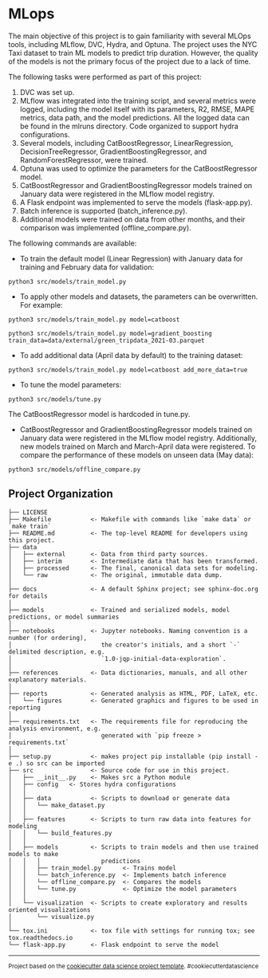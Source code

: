 MLops
==============================
The main objective of this project is to gain familiarity with several MLOps tools, including MLflow, DVC, Hydra, and Optuna. The project uses the NYC Taxi dataset to train ML models to predict trip duration. However, the quality of the models is not the primary focus of the project due to a lack of time.

The following tasks were performed as part of this project:

1. DVC was set up.
2. MLflow was integrated into the training script, and several metrics were logged, including the model itself with its parameters, R2, RMSE, MAPE metrics, data path, and the model predictions. All the logged data can be found in the mlruns directory. Code organized to support hydra configurations.
3. Several models, including CatBoostRegressor, LinearRegression, DecisionTreeRegressor, GradientBoostingRegressor, and RandomForestRegressor, were trained.
4. Optuna was used to optimize the parameters for the CatBoostRegressor model.
5. CatBoostRegressor and GradientBoostingRegressor models trained on January data were registered in the MLflow model registry.
6. A Flask endpoint was implemented to serve the models (flask-app.py).
7. Batch inference is supported (batch_inference.py).
8. Additional models were trained on data from other months, and their comparison was implemented (offline_compare.py).

The following commands are available:

 - To train the default model (Linear Regression) with January data for training and February data for validation:

```python3 src/models/train_model.py```

 - To apply other models and datasets, the parameters can be overwritten. For example:

```python3 src/models/train_model.py model=catboost```

```python3 src/models/train_model.py model=gradient_boosting train_data=data/external/green_tripdata_2021-03.parquet```

 - To add additional data (April data by default) to the training dataset:

```python3 src/models/train_model.py model=catboost add_more_data=true```

 - To tune the model parameters:

```python3 src/models/tune.py```

The CatBoostRegressor model is hardcoded in tune.py.

 - CatBoostRegressor and GradientBoostingRegressor models trained on January data were registered in the MLflow model registry. Additionally, new models trained on March and March-April data were registered. To compare the performance of these models on unseen data (May data):

```python3 src/models/offline_compare.py```


Project Organization
------------

    ├── LICENSE
    ├── Makefile           <- Makefile with commands like `make data` or `make train`
    ├── README.md          <- The top-level README for developers using this project.
    ├── data
    │   ├── external       <- Data from third party sources.
    │   ├── interim        <- Intermediate data that has been transformed.
    │   ├── processed      <- The final, canonical data sets for modeling.
    │   └── raw            <- The original, immutable data dump.
    │
    ├── docs               <- A default Sphinx project; see sphinx-doc.org for details
    │
    ├── models             <- Trained and serialized models, model predictions, or model summaries
    │
    ├── notebooks          <- Jupyter notebooks. Naming convention is a number (for ordering),
    │                         the creator's initials, and a short `-` delimited description, e.g.
    │                         `1.0-jqp-initial-data-exploration`.
    │
    ├── references         <- Data dictionaries, manuals, and all other explanatory materials.
    │
    ├── reports            <- Generated analysis as HTML, PDF, LaTeX, etc.
    │   └── figures        <- Generated graphics and figures to be used in reporting
    │
    ├── requirements.txt   <- The requirements file for reproducing the analysis environment, e.g.
    │                         generated with `pip freeze > requirements.txt`
    │
    ├── setup.py           <- makes project pip installable (pip install -e .) so src can be imported
    ├── src                <- Source code for use in this project.
    │   ├── __init__.py    <- Makes src a Python module
    │   ├── config   <- Stores hydra configurations
    │   │
    │   ├── data           <- Scripts to download or generate data
    │   │   └── make_dataset.py
    │   │
    │   ├── features       <- Scripts to turn raw data into features for modeling
    │   │   └── build_features.py
    │   │
    │   ├── models         <- Scripts to train models and then use trained models to make
    │   │   │                 predictions
    │   │   ├── train_model.py      <- Trains model
    │   │   └── batch_inference.py  <- Implements batch inference
    │   │   └── offline_compare.py  <- Compares the models
    │   │   └── tune.py             <- Optimize the model parameters
    │   │
    │   └── visualization  <- Scripts to create exploratory and results oriented visualizations
    │       └── visualize.py
    │
    └── tox.ini            <- tox file with settings for running tox; see tox.readthedocs.io
    └── flask-app.py       <- Flask endpoint to serve the model


--------

<p><small>Project based on the <a target="_blank" href="https://drivendata.github.io/cookiecutter-data-science/">cookiecutter data science project template</a>. #cookiecutterdatascience</small></p>
